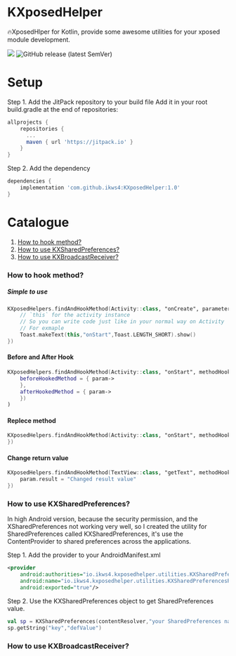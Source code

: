 # KXposedHelper
🔥XposedHlper for Kotlin, provide some awesome utilities for your xposed module development.

[![](https://jitpack.io/v/ikws4/KXposedHelper.svg)](https://jitpack.io/#ikws4/KXposedHelper)
![GitHub release (latest SemVer)](https://img.shields.io/github/v/release/ikws4/KXposedHelper)

# Setup
Step 1. Add the JitPack repository to your build file
Add it in your root build.gradle at the end of repositories:
```gradle
allprojects {
    repositories {
      ...
      maven { url 'https://jitpack.io' }
    }
}
```
Step 2. Add the dependency
```gradle
dependencies {
    implementation 'com.github.ikws4:KXposedHelper:1.0'
}
```

# Catalogue
1. [How to hook method?](#How-to-hook-method?)
2. [How to use KXSharedPreferences?](#How-to-use-KXSharedPreferences?)
3. [How to use KXBroadcastReceiver?](#How-to-use-KXBroadcastReceiver?)

### How to hook method?

##### Simple to use
```kotlin
KXposedHelpers.findAndHookMethod(Activity::class, "onCreate", parameterTypes = arrayOf(Bundle::class), methodHook = MethodHook{param->
    // `this` for the activity instance
    // So you can write code just like in your normal way on Activity
    // For exmaple
    Toast.makeText(this,"onStart",Toast.LENGTH_SHORT).show()
})
```

#### Before and After Hook
```kotlin
KXposedHelpers.findAndHookMethod(Activity::class, "onStart", methodHook = MethodHook(
    beforeHookedMethod = { param->
    },
    afterHookedMethod = { param->
    })
)
```

#### Replece method
```kotlin
KXposedHelpers.findAndHookMethod(Activity::class, "onStart", methodHook = MethodReplecement{param->
})
```

#### Change return value
```kotlin
KXposedHelpers.findAndHookMethod(TextView::class, "getText", methodHook = MethodHook{param->
    param.result = "Changed result value"
})
```

### How to use KXSharedPreferences?
In high Android version, because the security permission, and the  XSharedPreferences not working very well, so I created the utility for SharedPreferences called KXSharedPreferences, it's use the ContentProvider to shared preferences across the applications.

Step 1. Add the provider to your AndroidManifest.xml
```xml
<provider
    android:authorities="io.ikws4.kxposedhelper.utilities.KXSharedPreferencesProvider"
    android:name="io.ikws4.kxposedhelper.utilities.KXSharedPreferencesProvider"
    android:exported="true"/>
```

Step 2. Use the KXSharedPreferences object to get SharedPreferences value.
```kotlin
val sp = KXSharedPreferences(contentResolver,"your SharedPreferences name")
sp.getString("key","defValue")
```

### How to use KXBroadcastReceiver?
